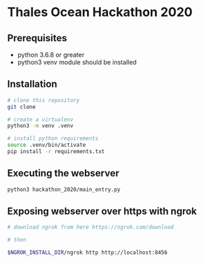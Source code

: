 # Thales Ocean Hackathon 2020

## Prerequisites

- python 3.6.8 or greater
- python3 venv module should be installed

## Installation

```sh
# clone this repository
git clone

# create a virtualenv
python3 -m venv .venv

# install python requirements
source .venv/bin/activate
pip install -r requirements.txt
```

## Executing the webserver

```sh
python3 hackathon_2020/main_entry.py
```

## Exposing webserver over https with ngrok

```sh
# download ngrok from here https://ngrok.com/download

# then

$NGROK_INSTALL_DIR/ngrok http http://localhost:8456
```
